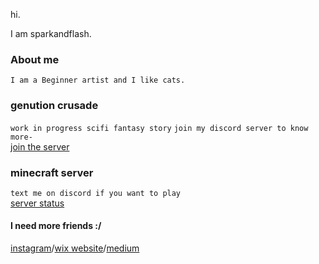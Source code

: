

hi.

I am sparkandflash.

### About me
``I am a Beginner artist and I like cats.``

### genution crusade

```work in progress scifi fantasy story```
```join my discord server to know more-```<br>
[join the server](https://discord.gg/pJXNr9e)<br>

### minecraft server 
```text me on discord if you want to play```<br>
[server status](https://sparkandflash.aternos.me/)

#### I need more friends :/
[instagram](https://www.instagram.com/spark.and.flash/)/[wix website](https://phegde04.wixsite.com/sparkandflash/)/[medium](https://medium.com/@pratheeksha)
